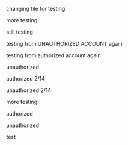 changing file for testing

more testing

still testing

testing from UNAUTHORIZED ACCOUNT again

testing from authorized account again

unauthorized

authorized 2/14

unauthorized 2/14

more testing

authorized

unauthorized

test
